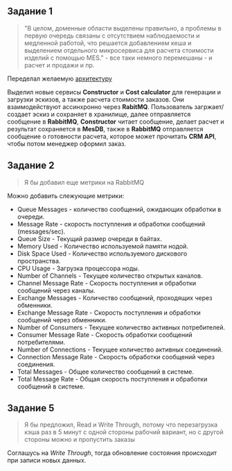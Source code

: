 ## Задание 1
> "В целом, доменные области выделены правильно, а проблемы в первую очередь связаны с отсутствием наблюдаемости и медленной работой, что решается добавлением кеша и выделением отдельного микросервиса для расчета стоимости изделий с помощью MES." - все таки немного перемешаны - и расчет и продажи и пр.

Переделал желаемую [архитектуру](https://viewer.diagrams.net/?tags=%7B%7D&lightbox=1&highlight=0000ff&edit=_blank&layers=1&nav=1&title=scheme.drawio#R%3Cmxfile%3E%3Cdiagram%20name%3D%22%D0%A1%D1%82%D1%80%D0%B0%D0%BD%D0%B8%D1%86%D0%B0%20%E2%80%94%201%22%20id%3D%22hX0lVQUU8qIKosX6-Pz2%22%3E7V1Zd6M4Fv41PmfmITns2I%2BOnXT3nKqZdLlmuvsRg2JThZEbcJb69aMVhFiMWWwnRXLqVBBoQbr67nevrsREX%2Bxef4mc%2FfYz9EAw0RTvdaIvJxr6mSroP5zyRlNUW7VoyibyPZaWJaz8H4Alsoybg%2B%2BBOPdgAmGQ%2BPt8ogvDELhJLs2JIviSf%2BwJBvla984GFBJWrhMUU%2F%2FwvWRLU6eanaX%2FCvzNltesWjN6Z%2Bfwh9mbxFvHgy9Ckn4%2F0RcRhAn9a%2Fe6AAHuPd4vNN9Dxd20YREIk5IMcP0N9wd6InBcsEXvDSKpy4x%2FOzv2mpOlMpmrMMYZFk7gHgIngRF%2F7uvbnj23gGHi%2BCHIbgF3G8IAbtgALyaazu8tQexG%2Fj7xYUhv3gilo0FFbYt8F6D%2F4RMe1y35M%2FJ46YGzRuJE26dZAXrLuydUP%2B7L5I0NkPX3AfIbNzERnzl6QLX2r9lN9NeG%2FU9KWWcJJusFzeQ3UQ%2Bu5QwojdacT%2Fb85zTJpIWRrkKFkVbQlKyHULq5FMoU8%2FOmRXWVnNoLal0vsFJc1LYoVwoawnsL%2F5blNfPjmuu3sj6SX1MTZHgWgE%2F%2B8u%2F9D%2BPuk7ey519%2B8%2F%2B%2BUdO5kcp89qJaBA%2BhB3B%2BFRX3svUTsNojAUcJLwiCUNo22QXsNm4PgxQVXxOBunPc7xtSzIK9eQhDgJ%2F2g2CRdob%2B8GChH1aKkP5EflC6E%2FgbLNgumoBIZFFC5PLaFHQZJxH8DoScyr29nC%2FRnR1InHvPT1gzI4CGzFmTV8QZ99APEzJXTSxXyi3u5IVC%2FmH5WZDEsjS7mKjiK15CPrEszTbLilRL6pbTtJLE0iJL6lakRprLVFaeQZSA10rME6XlFwBRz0Zoniksg6kz8GXoZHN99JJhuWawtK2I4xy1HYaZm7TsDGLRH0xE%2BSUD3RYA%2FBuWoRDg51dbuG%2BBvP87ANyZmoLzrMgEZdfbCIBvcSUq%2FzfGhSquExK19R2jMPn7A0Gx5ewwNoTreM%2FrGnH5NFzWanEZsRsiqbvXDWaCt65x%2BwLWd5iAgSiVXe04Zq8pwH9a84QM8ZWjEF6AXFWdzhfLIrhr%2BlxbzmpzCHc0Cb9FvaKdoiEk4C8Aff%2Fw3Tcoy7qqD5DW8iCtWU1B2uoM0gVaXSr6vJ5nJzhwwkw5fTYBgIfsBnYJo2QLNzB0gvssVRLk7JlPEOE9FYhvIEnemGQ5hwTmpwatE1dU39OoXfAQuaDmjRhHT5xoA5Ka50yzfOgigCi8%2F5xvyAnDcJpy%2FHy%2FaqEQvwDHZSowQbliphIrtOA%2Bgs%2FI1MSigCfrk0MMEzQE%2BL1iPI%2BZQsR2CyRXexBhKymmdcRbbGwiVekTK4qYNDzDqEJHFcpn3ahCRxXauwqV7BxVVa5NhxrvXGOaDTWmXj5Q51WY%2F2Gqqag1H1E2jG0VWvArMv%2FizPRDuhDLEIy%2BUx23c8ID0ozJISJPfQMvIAreJpzAvWcV9060l0t%2BLqK9RCpY1F41bjfPibfpLC7TXZJmUab6AwLXMg%2BapavmokZdlOjQPZF4rU9dchWOs6F0yTSvSmZl1phSpkmmZ3aZLQ5xgmo4HeRy04QSdfCK3W8OlmkqL7cjon18RLPOhWjWwjJsuwzRjCX%2BHRHtjIimmdeKaPPH31DKIR4xbcS0tphmj5j2E2KaoV8rptHVTIVA28ku3NU%2B8sPNHY6RqYspyXy3ovM1pjUjQd4hY9XCjinc%2BThD7DxTT%2B8TjHYOA01nDQ%2BJYPs%2BRXCH60xpJoHRPXp3bMe%2FeygdI1TaQuy0FmLPF6GSemDHCJV3G6EyUyVyerURKosvn1sgeC4q5cgSXAmHfQEI6ZQ1XQMhUJDWp0QQyaP2gGRzD8PYX%2FuBn7x9AI47Lrb1gtKzWpQeF9vGxbaWkC3Hq5S5EwZaamuB2MMx7xK4%2FlngeeTNbRBZVWoheSTOI3FuT5zta%2BXNzAGyvGuBwo8wTjYRWP3%2BqRKFf0XV47X4nUPW6stdGnQFH%2FUN6prMo4GzOaFHfCTpor%2FoKvkYYD1y6e7IXb8ph5Np9y3wEYRHOoZICpdalTe5LwpdB%2B2tOG9jbB%2FZMLlrmHkgVhvz4e5I3Cz0DI3%2FBWLPUP9Fb3%2Fi%2FLeGpfOEv1DCjXKrKGnK8pXVQa%2FexKtHEPmoS7BcCuPVSzwbV59HA9rUivHvGtHWcOz0S4xdj%2F087dh7LOsjBpuaWZdumOZl0HFl2bJBmEeR8yY8xkCsuiJdqkg3pH3JxzLwlmVSQNuQyUTaLR3E5CLhpdkUF6c3RuLLzm2t4dTuKpvdZrZ1YVQ2zWl%2B2GazaZuBi1E%2FJ3N81gCmEQHeLeLy5Ac%2FGABT1Ibjq9sdB7gdZKizPAJMj0GGnME27S6QcZp99q80iHmVwAgvC6%2Fe4gTsiuYaTV%2B5cA%2FusBw6bBagh%2Bb7feC7TmaWreBT8uIUijuHLSWYKCWlIqaX3DDSi4sNwFNSYVMULbISu%2BdUO619k5hpJ3Z1rfF23Ko5ZSFXdjgdsWnSaBo15z0i5pBoslQtBFhW%2BekD9OeoVcStGtKV%2Bh1m%2BKjPgjlLXsMkgbu0FGL4yy1Cr%2BaHm68EV5UsYcJcYPgFH50Eh5ihJNSTilHi%2FoKJk4juLwE6IzRHnXATAAFP70L4ic2Q1PJ7dDyP1quQFwvgy5wf7IJT2MkvQi3gdY%2FdGvQCVXOIYgR2XwAzSckjqI0sR2rKgej%2BGVCLjtS0jmFwSMA8c%2F2VGX2jA6%2Bl4WgqEk8smo1qmpi3G7vHMDWkKLORVUqRhQ1Yh2EMYvIYUsibZTezePoyMdJznEZh4KvrTbwHSkdh6GRjpK8zjhnf7tBgzLRhhuw0Wq57KAExJbLRMEbMHB%2FU1mIdW79ZOzHwioUUVlLwfVJbvmp8AkCydYhbnhyLswbkT3aMmXc%2BYj%2BuaF%2FbuohWv6N%2FXNEeCXGXFe1rW0jR3r%2BXNeesS43vzFPX9ypLU5Xb9diAVp46S3LV21YnV%2F2JcREoX4uNbvRoA6KaWTgD26%2BxIPohfPKjHY2H4EcVYOcBPvk1mvAzRrMddu9Zbb8T9XzBvXDa2TbDjUcWXNNmuPPthWuoN6eX0Js9qjGtl4Wkgv6RI6lV%2FbwuHYsFF1z4XL%2FzLyBqTd031kDBHy3O%2F1O8dQv7%2F4QIyprdoOyIPxomSY8D3JGlguJRgCyiEg1egmgGTmD7SOlLfLgtpGN0ZXea0myrUkl0pWoe9yuM0ZXvObpSl0%2F2U64s0D3D4i9EJ8Aw3vr7SrB9CJCWY7uF8oD7D4aTeH9%2BAv85qTlUrmtsw2mlMNltCLSVUFGGtyceH1ofhQ1Cj5OIdQDd71%2B3fjipdDEqxVlrKPg3naT8eyfUB%2BMJTKQwiaca%2FsXPBWvSAB5wUJzXqCTeBIOTHDHh22G353zLiVyewp6wCvh1nJ815U2Vk1C5VXHMReWs68iCCyRYZsGUzhVYcLEg61hJFXw6K4k%2FCJ%2BeYnAi5%2B60S%2BYziGNnQ%2FjS7wdwaLPU88VZr%2F3k8%2B%2BV2LMChJrtsqo4yQvBi0T13K0T0mfoWSIZnVuD5AWAcCLsdmR5tg5ZMAJI%2BMmpSwnc%2B%2B54%2BvNI80qiMU%2BneZ6PI6aoMCNEwCg0Ur%2BPTP1kt5Y1Ox%2Fza%2BY%2FMdWr8J8IMd3Cvhq6SKTPZpPLRl0YRkNfizGMk20qBVebsnT0tFNkKsXzmTS8tpKtHHn%2BXEHfiFYgYDq47T531%2BmjS5gt0JCSwz6ADuYmJPRkRz%2BjiIthG3fJ1l5yDweu8paOnOKn5xS5WMt3c8rNwtZx9G%2F1J%2Fd6OeXmJzjNRuJeCvnph37IazNG2araZb8oYV6CbLT3JnR1E0h6PN1neaqboDCys2EIgcxfeYOr2qXb8vPqSc%2Fz9xh0o6kxvQrK2yc%2FbRrX3zlGqVMotzErdHz8HSTuFsSlA8D2EYmdVlAI8raone95dHxqgxxlZWPVIW5%2Be9Ik9faJQ1UjaZX4fKPcqjOdVdIWWrq4%2B048i0yk2cOeBhwBF6C%2BwOyaBnopGxCSoDGPOPlSvg1Sxo2DvSf5I4I35FuschQZasEP%2BUn2ydQP9LXUMRi8FRev9%2B%2BNX64WWfEYDH5aMLhxxmXfhs4%2F7SqYEHj1kz%2BFv6nbj8Ri4svM6Ycv3oSLyx%2FjMJDDr%2BA4NuWdkk0thUJJdsMFxZOPjNBkZ6BVbysUMvCWnfwqg1oLpnEVc6ShaItno0wEL3p6bxgP%2BvAnUFWIhCptfzDlM5QazxNTKskYyMeumnZ5k8%2FiNKcRjO24O6pZr2XtcxJVKR5DWQitzLHuVc3nlnMPLvhOzZjyd%2FJdZ%2FI43Qwy8vafnLfnvnE%2BbuIceXufX2KeNXabn423X%2BRQk97Z9ZkOPyuoYFvSwCoOOeiHNcwGYw1GRZurmyblsM0zsGXrSixKToPTC9GmvP7TAa2mMySn%2BHoMOClI21BWo8obJ9d0Fjq8cNxtqzhV4PnVgSHjbqQxpOSidDi35e%2BqdyPl%2FNxjSOoZQlIVRQbcq3NLW1YJiTht2mozNG3JDJJmn%2BAAqZhzElvJC%2FeRqYH3HS2FIG%2B%2BOn0TRBN2lCa9cYM3rvcUYyyp6rJlhmnJcJotgnyajZ9dRgJ7Gj%2BmsT%2FG2OlXOHZl%2B%2Bn7mnuEvSyr%2BcE7Gz7ZUYCGz7j08JmF4RM2RhVNsWy%2FYWbXCJ0q7dNj63TKrUL2%2BQlrdTZfu2u%2BWJfZaLeKpkl2mj3wgsVxC6zpSYsU7IoyIoiAWSYC%2FWw8nMquDF2RRKupK2MmY5EmBycOfJKHXdT6Vy%2B6yu3MNvOia1rasKJ7XCIrgvzOI5GGzC9tmTa2DXItljS0RNrddaFdoQv%2FiJA2w6O5RYK62TZViVjLTVpGRJYp0PwsEY2wWT86UpMByig7ErHsaCcZfvrTkRc5yilDoDSw5S%2Fh1sWCXIZfk1fbRrmruhQvbw0U5o4qkkDrSNx6IYN1jsB1%2B%2FLLPp2P2zweoi6epDPcms%2FUarvkY5zNNy7XxNvcUsjQZYQDr4XH8Y6yz2Sron7%2Ffw%3D%3D%3C%2Fdiagram%3E%3C%2Fmxfile%3E)

Выделил новые сервисы **Constructor** и **Cost calculator** для генерации и загрузки эскизов, а также расчета стоимости заказов. 
Они взаимодействуют ассинхронно через **RabitMQ**. Пользователь загржает/создает эскиз и сохраняет в хранилище, 
далее отправляется сообщение в **RabbitMQ**, **Constructor** читает сообщение, делает расчет и результат сохраняется в **MesDB**,
также в **RabbitMQ** отправляется сообщение о готовности расчета, которое может прочитать **CRM API**, чтобы потом менеджер оформил заказ.

## Задание 2
> Я бы добавил еще метрики на RabbitMQ

Можно добавить слежующие метрики:
- Queue Messages - количество сообщений, ожидающих обработки в очереди.
- Message Rate - скорость поступления и обработки сообщений (messages/sec).
- Queue Size - Текущий размер очереди в байтах.
- Memory Used -  Количество используемой памяти нодой.
- Disk Space Used - Количество используемого дискового пространства.
- CPU Usage - Загрузка процессора ноды.
- Number of Channels - Текущее количество открытых каналов.
- Channel Message Rate - Скорость поступления и обработки сообщений через каналы.
- Exchange Messages - Количество сообщений, проходящих через обменники.
- Exchange Message Rate - Скорость поступления и обработки сообщений через обменники.
- Number of Consumers - Текущее количество активных потребителей.
- Consumer Message Rate - Скорость обработки сообщений потребителями.
- Number of Connections - Текущее количество активных соединений.
- Connection Message Rate - Скорость обработки сообщений через соединения.
- Total Messages - Общее количество сообщений в системе.
- Total Message Rate -  Общая скорость поступления и обработки сообщений в системе.

## Задание 5
> Я бы предложил, Read и Write Through, потому что перезагрузка кэша раз в 5 минут с одной стороны рабочий вариант, но с другой стороны можно и пропустить заказы

Соглашусь на *Write Through*, тогда обновление состояния происходит при записи новых данных.

